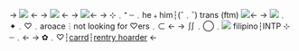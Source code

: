-> ![](https://media.discordapp.net/attachments/985394952051761176/1051345688639832115/Vanilla-1s-280px.gif?width=252&height=90) <-
-> ![](https://media.discordapp.net/attachments/985394952051761176/1051189070207914105/blur_edges.png?width=416&height=370) <-
-> ![](https://64.media.tumblr.com/1e30f7ae59b9285c9dde04f0212b8ff8/5193a1e6bc76aa5c-00/s400x600/6008f4dc1987fb429df626d5fc9d6439eedc859e.png)<-
-> ⊹﹒⁺ ┄﹒he﹢him┆(˘﹒ˇ) trans (ftm) ![](https://64.media.tumblr.com/4e9414266b47e6b165da120729530c06/38bf77bb76a91eb8-05/s75x75_c1/747a0880673e674e6ba01b1e2378cac5837bbffe.gif)<-
-> ![](https://64.media.tumblr.com/5f5b339231e545d6c067eeb6d4aa77eb/5c116ef5136dd05a-60/s75x75_c1/9fe9df220df57325f359218253b0843adf632a61.gif)﹒✦﹒♡﹒aroace┆not looking for ♡ers﹒⊂ <-
-> ∬﹒◯﹒![](https://64.media.tumblr.com/839e429c7285cc01583d99e81e5eb850/ace2044879ca02af-85/s75x75_c1/7c062f9360f2412d33313f3e464e84cbdb60d106.gif) filipino┆INTP ⊹ ┄﹒<-
-> ✿﹒♡┆[carrd](https://forestlivescarrd.co)┆[rentry hoarder](https://rentry.co/bloss-tri) <-